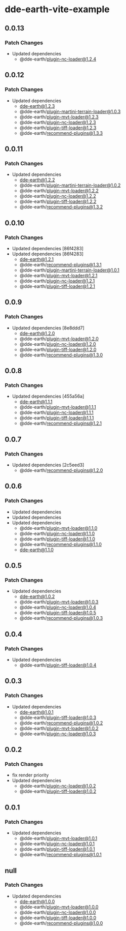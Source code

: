 # dde-earth-vite-example

## 0.0.13

### Patch Changes

- Updated dependencies
  - @dde-earth/plugin-nc-loader@1.2.4

## 0.0.12

### Patch Changes

- Updated dependencies
  - dde-earth@1.2.3
  - @dde-earth/plugin-martini-terrain-loader@1.0.3
  - @dde-earth/plugin-mvt-loader@1.2.3
  - @dde-earth/plugin-nc-loader@1.2.3
  - @dde-earth/plugin-tiff-loader@1.2.3
  - @dde-earth/recommend-plugins@1.3.3

## 0.0.11

### Patch Changes

- Updated dependencies
  - dde-earth@1.2.2
  - @dde-earth/plugin-martini-terrain-loader@1.0.2
  - @dde-earth/plugin-mvt-loader@1.2.2
  - @dde-earth/plugin-nc-loader@1.2.2
  - @dde-earth/plugin-tiff-loader@1.2.2
  - @dde-earth/recommend-plugins@1.3.2

## 0.0.10

### Patch Changes

- Updated dependencies [86f4283]
- Updated dependencies [86f4283]
  - dde-earth@1.2.1
  - @dde-earth/recommend-plugins@1.3.1
  - @dde-earth/plugin-martini-terrain-loader@1.0.1
  - @dde-earth/plugin-mvt-loader@1.2.1
  - @dde-earth/plugin-nc-loader@1.2.1
  - @dde-earth/plugin-tiff-loader@1.2.1

## 0.0.9

### Patch Changes

- Updated dependencies [8e8ddd7]
  - dde-earth@1.2.0
  - @dde-earth/plugin-mvt-loader@1.2.0
  - @dde-earth/plugin-nc-loader@1.2.0
  - @dde-earth/plugin-tiff-loader@1.2.0
  - @dde-earth/recommend-plugins@1.3.0

## 0.0.8

### Patch Changes

- Updated dependencies [455a56a]
  - dde-earth@1.1.1
  - @dde-earth/plugin-mvt-loader@1.1.1
  - @dde-earth/plugin-nc-loader@1.1.1
  - @dde-earth/plugin-tiff-loader@1.1.1
  - @dde-earth/recommend-plugins@1.2.1

## 0.0.7

### Patch Changes

- Updated dependencies [2c5eed3]
  - @dde-earth/recommend-plugins@1.2.0

## 0.0.6

### Patch Changes

- Updated dependencies
- Updated dependencies
- Updated dependencies
  - @dde-earth/plugin-mvt-loader@1.1.0
  - @dde-earth/plugin-nc-loader@1.1.0
  - @dde-earth/plugin-tiff-loader@1.1.0
  - @dde-earth/recommend-plugins@1.1.0
  - dde-earth@1.1.0

## 0.0.5

### Patch Changes

- Updated dependencies
  - dde-earth@1.0.2
  - @dde-earth/plugin-mvt-loader@1.0.3
  - @dde-earth/plugin-nc-loader@1.0.4
  - @dde-earth/plugin-tiff-loader@1.0.5
  - @dde-earth/recommend-plugins@1.0.3

## 0.0.4

### Patch Changes

- Updated dependencies
  - @dde-earth/plugin-tiff-loader@1.0.4

## 0.0.3

### Patch Changes

- Updated dependencies
  - dde-earth@1.0.1
  - @dde-earth/plugin-tiff-loader@1.0.3
  - @dde-earth/recommend-plugins@1.0.2
  - @dde-earth/plugin-mvt-loader@1.0.2
  - @dde-earth/plugin-nc-loader@1.0.3

## 0.0.2

### Patch Changes

- fix render priority
- Updated dependencies
  - @dde-earth/plugin-nc-loader@1.0.2
  - @dde-earth/plugin-tiff-loader@1.0.2

## 0.0.1

### Patch Changes

- Updated dependencies
  - @dde-earth/plugin-mvt-loader@1.0.1
  - @dde-earth/plugin-nc-loader@1.0.1
  - @dde-earth/plugin-tiff-loader@1.0.1
  - @dde-earth/recommend-plugins@1.0.1

## null

### Patch Changes

- Updated dependencies
  - dde-earth@1.0.0
  - @dde-earth/plugin-mvt-loader@1.0.0
  - @dde-earth/plugin-nc-loader@1.0.0
  - @dde-earth/plugin-tiff-loader@1.0.0
  - @dde-earth/recommend-plugins@1.0.0
